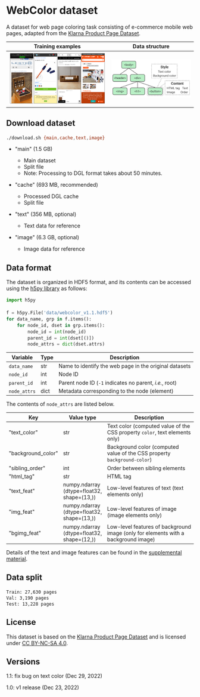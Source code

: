# WebColor dataset

A dataset for web page coloring task consisting of e-commerce mobile web pages,
adapted from the [Klarna Product Page Dataset](https://github.com/klarna/product-page-dataset).

Training examples|Data structure
:---:|:---:
<img src="../assets/training_examples.png" width="600px"></img>|<img src="../assets/data_structure.png" width="480px"></img>

## Download dataset

```bash
./download.sh {main,cache,text,image}
```

-   "main" (1.5 GB)

    -   Main dataset
    -   Split file
    -   Note: Processing to DGL format takes about 50 minutes.

-   "cache" (693 MB, recommended)

    -   Processed DGL cache
    -   Split file

-   "text" (356 MB, optional)

    -   Text data for reference

-   "image" (6.3 GB, optional)

    -   Image data for reference

## Data format

The dataset is organized in HDF5 format, and its contents can be accessed using
the [h5py library](https://docs.h5py.org/en/stable/quick.html) as follows:

```python
import h5py

f = h5py.File('data/webcolor_v1.1.hdf5')
for data_name, grp in f.items():
    for node_id, dset in grp.items():
        node_id = int(node_id)
        parent_id = int(dset[()])
        node_attrs = dict(dset.attrs)
```

Variable|Type|Description
---|---|---
`data_name`|str|Name to identify the web page in the original datasets
`node_id`|int|Node ID
`parent_id`|int|Parent node ID (`-1` indicates no parent, *i.e.*, root)
`node_attrs`|dict|Metadata corresponding to the node (element)

The contents of `node_attrs` are listed below.

Key|Value type|Description
---|---|---
"text_color"|str|Text color (computed value of the CSS property `color`, text elements only)
"background_color"|str|Background color (computed value of the CSS property `background-color`)
"sibling_order"|int|Order between sibling elements
"html_tag"|str|HTML tag
"text_feat"|numpy.ndarray<br>(dtype=float32,<br>shape=(13,))|Low-level features of text (text elements only)
"img_feat"|numpy.ndarray<br>(dtype=float32,<br>shape=(13,))|Low-level features of image (image elements only)
"bgimg_feat"|numpy.ndarray<br>(dtype=float32,<br>shape=(12,))|Low-level features of background image (only for elements with a background image)

Details of the text and image features can be found in the [supplemental
material](https://arxiv.org/abs/2212.11541).

## Data split

```
Train: 27,630 pages
Val: 3,190 pages
Test: 13,228 pages
```

## License

This dataset is based on the [Klarna Product Page
Dataset](https://github.com/klarna/product-page-dataset) and is licensed under
[CC BY-NC-SA 4.0](http://creativecommons.org/licenses/by-nc-sa/4.0/).

## Versions

1.1: fix bug on text color (Dec 29, 2022)

1.0: v1 release (Dec 23, 2022)
